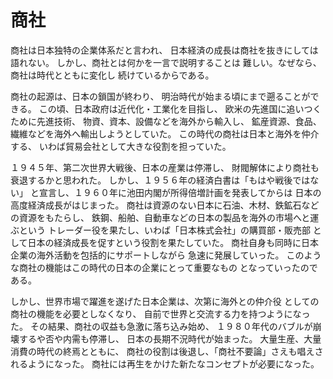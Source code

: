 # 商社

商社は日本独特の企業体系だと言われ、
日本経済の成長は商社を抜きにしては語れない。
しかし、商社とは何かを一言で説明することは
難しい。なぜなら、商社は時代とともに変化し
続けているからである。

商社の起源は、日本の鎖国が終わり、
明治時代が始まる頃にまで遡ることができる。
この頃、日本政府は近代化・工業化を目指し、
欧米の先進国に追いつくために先進技術、
物資、資本、設備などを海外から輸入し、
鉱産資源、食品、繊維などを海外へ輸出しようとしていた。
この時代の商社は日本と海外を仲介する、
いわば貿易会社として大きな役割を担っていた。

１９４５年、第二次世界大戦後、日本の産業は停滞し、
財閥解体により商社も衰退するかと思われた。
しかし、１９５６年の経済白書は「もはや戦後ではない」
と宣言し、１９６０年に池田内閣が所得倍増計画を発表してからは
日本の高度経済成長がはじまった。
商社は資源のない日本に石油、木材、鉄鉱石などの資源をもたらし、
鉄鋼、船舶、自動車などの日本の製品を海外の市場へと運ぶという
トレーダー役を果たし、いわば「日本株式会社」の購買部・販売部
として日本の経済成長を促すという役割を果たしていた。
商社自身も同時に日本企業の海外活動を包括的にサポートしながら
急速に発展していった。
このような商社の機能はこの時代の日本の企業にとって重要なもの
となっていったのである。

しかし、世界市場で躍進を遂げた日本企業は、次第に海外との仲介役
としての商社の機能を必要としなくなり、
自前で世界と交流する力を持つようになった。
その結果、商社の収益も急激に落ち込み始め、
１９８０年代のバブルが崩壊するや否や内需も停滞し、
日本の長期不況時代が始まった。
大量生産、大量消費の時代の終焉とともに、
商社の役割は後退し、「商社不要論」さえも唱えされるようになった。
商社には再生をかけた新たなコンセプトが必要になった。
